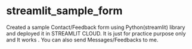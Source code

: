 # streamlit_sample_form
Created a  sample Contact/Feedback form using Python(streamlit) library and deployed it in STREAMLIT CLOUD. It is just for practice purpose only and It works . You can also send Messages/Feedbacks to me.
